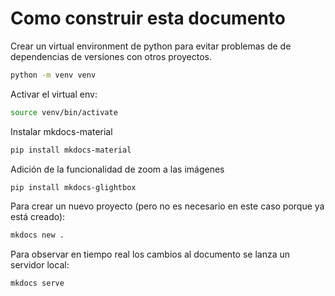 # Como construir esta documento

Crear un virtual environment de python para evitar problemas de 
de dependencias de versiones con otros proyectos.

``` bash
python -m venv venv
```

Activar el virtual env:

``` bash
source venv/bin/activate
```

Instalar mkdocs-material

``` bash
pip install mkdocs-material
```

Adición de la funcionalidad de zoom a las imágenes

``` bash
pip install mkdocs-glightbox
```

Para crear un nuevo proyecto (pero no es necesario en este caso porque 
ya está creado):

``` bash
mkdocs new .
```

Para observar en tiempo real los cambios al documento se lanza un servidor local:

``` bash
mkdocs serve
```
